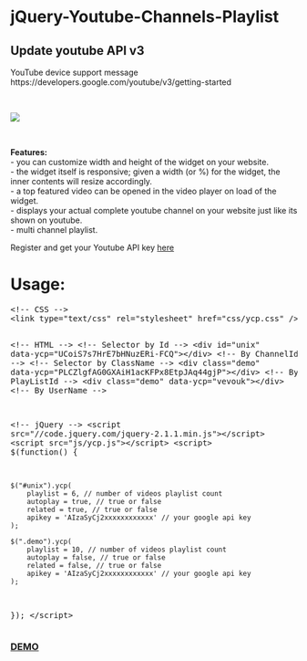 jQuery-Youtube-Channels-Playlist
================================
<h2>Update youtube API v3</h2>
<p>YouTube device support message<br>
https://developers.google.com/youtube/v3/getting-started</p><br>
<p><img src="http://i.imgur.com/UISPijY.jpg"/></p><br>
<p><b>Features:</b><br>
- you can customize width and height of the widget on your website.<br>
- the widget itself is responsive; given a width (or %) for the widget, the inner contents will resize accordingly.<br>
- a top featured video can be opened in the video player on load of the widget.<br>
- displays your actual complete youtube channel on your website just like its shown on youtube.<br>
- multi channel playlist.</p>

<p>Register and get your Youtube API key <a href="https://code.google.com/apis/console" target="_blank">here</a></p>

<h1>Usage:</h1>
<pre>&lt;!-- CSS --&gt;
&lt;link type="text/css" rel="stylesheet" href="css/ycp.css" /&gt;

&lt;!-- HTML --&gt;
&lt;!-- Selector by Id --&gt;
&lt;div id="unix" data-ycp="UCoiS7s7HrE7bHNuzERi-FCQ"&gt;&lt;/div&gt; &lt;!-- By ChannelId --&gt;
&lt;!-- Selector by ClassName --&gt;
&lt;div class="demo" data-ycp="PLCZlgfAG0GXAiH1acKFPx8EtpJAq44gjP"&gt;&lt;/div&gt; &lt;!-- By PlayListId --&gt;
&lt;div class="demo" data-ycp="vevouk"&gt;&lt;/div&gt; &lt;!-- By UserName --&gt;

&lt;!-- jQuery --&gt;
&lt;script src="//code.jquery.com/jquery-2.1.1.min.js"&gt;&lt;/script&gt;
&lt;script src="js/ycp.js"&gt;&lt;/script&gt;
&lt;script&gt;
$(function() {
        
    $("#unix").ycp(
        playlist = 6, // number of videos playlist count
        autoplay = true, // true or false
        related = true, // true or false
        apikey = 'AIzaSyCj2xxxxxxxxxxxx' // your google api key
    );
            
    $(".demo").ycp(
        playlist = 10, // number of videos playlist count
        autoplay = false, // true or false
        related = false, // true or false
        apikey = 'AIzaSyCj2xxxxxxxxxxxx' // your google api key
    );
            
});
&lt;/script&gt;</pre>
</p>

<h3><a href="http://ibacor.com/demo/jquery-youtube-channels-playlist/">DEMO</a></h3>
